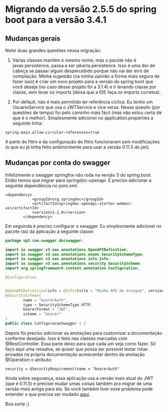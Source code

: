 # Migrando da versão 2.5.5 do spring boot para a versão 3.4.1

## Mudanças gerais
Notei duas grandes questões nessa migração:

1. Várias classes mantém o mesmo nome, mas o pacote não é javax.persistence, passa a ser jakarta.persistence. Isso é uma dor de cabeça se passar algum despercebido porque não vai dar erro de compilação. Minha sugestão (na minha opinião a forma mais segura de fazer isso) é criar um novo projeto para a versão do spring boot que você deseja (no caso desse projeto foi a 3.1.4) e ir levando classe por classe, sem levar os imports (deixa que a IDE faça os imports corretos).
   
2. Por default, não é mais permitido ter referência cíclica. Eu tenho um UsuarioService que usa o JWTService e vice versa. Nesse quesito (por questões de tempo) fui pelo caminho mais fácil (mas não estou certa de que é o melhor). Simplesmente adicionei no application.properties a seguinte linha:

```
spring.main.allow-circular-references=true
```

A parte do filtro e da configuração do filtro funcionaram sem modificações (o que eu já tinha feito anteriormente para usar a versão 0.11.5 do jwt).

## Mudanças por conta do swagger

Infelizmente o swagger springfox não roda na versão 3 do spring boot. Então temos que migrar para springdoc-openapi. É preciso adicionar a seguinte dependência no pom.xml:

```
<dependency>
            <groupId>org.springdoc</groupId>
            <artifactId>springdoc-openapi-starter-webmvc-ui</artifactId>
            <version>2.1.0</version>
        </dependency>
```

Em seguinda é preciso configurar o swagger. Eu simplesmente adicionei no pacote raiz da aplicação a seguinte classe:

```java
package sp3.com.swagger.docswagger;

import io.swagger.v3.oas.annotations.OpenAPIDefinition;
import io.swagger.v3.oas.annotations.enums.SecuritySchemeType;
import io.swagger.v3.oas.annotations.info.Info;
import io.swagger.v3.oas.annotations.security.SecurityScheme;
import org.springframework.context.annotation.Configuration;

@Configuration


@OpenAPIDefinition(info = @Info(title = "Minha API de estoque", version = "v1"))
@SecurityScheme(
        name = "bearerAuth",
        type = SecuritySchemeType.HTTP,
        bearerFormat = "JWT",
        scheme = "bearer"
)
public class ConfiguracaoSwagger { }
```
Depois foi preciso adicionar as anotações para customizar a documentação conforme desejado. Isso é feito nas classes marcadas com @RestController. Essa parte deixo para que cada um veja como fazer. Só faço aqui uma ressalva, se quiser que possa ser possível testar rotas privadas na própria documentação acrescentar dentro da anotação @Operation o atributo:

```
security = @SecurityRequirement(name = "bearerAuth"
```
Ainda sobre segurança, essa aplicação usa a versão mais atual do JWT (que é 0.11.5) e precisei mudar umas coisas também pra migrar de uma versão mais antiga para ela. Se você também tiver esse problema pode entender o que precisa ser mudado [aqui](https://github.com/raquelvl/psoft/blob/master/estoquej/jwt0115.md).

Boa sorte ;)
